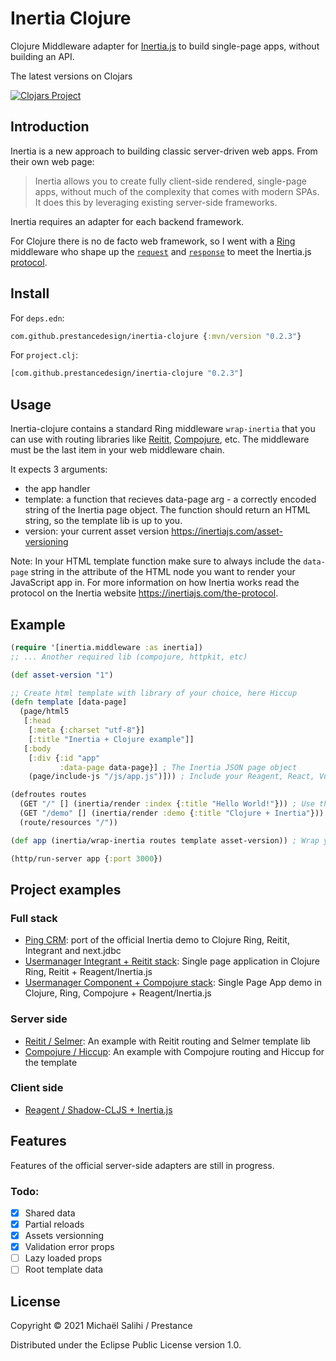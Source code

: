 # Inertia Clojure

Clojure Middleware adapter for [Inertia.js](https://inertiajs.com/) to build single-page apps, without building an API.

The latest versions on Clojars

[![Clojars Project](https://clojars.org/com.github.prestancedesign/inertia-clojure/latest-version.svg)](https://clojars.org/com.github.prestancedesign/inertia-clojure)

## Introduction

Inertia is a new approach to building classic server-driven web apps. From their own web page:

> Inertia allows you to create fully client-side rendered, single-page apps, without much of the complexity that comes with modern SPAs. It does this by leveraging existing server-side frameworks.

Inertia requires an adapter for each backend framework.

For Clojure there is no de facto web framework, so I went with a [Ring](https://github.com/ring-clojure/ring) middleware who shape up the [`request`](https://github.com/ring-clojure/ring/wiki/Concepts#requests) and [`response`](https://github.com/ring-clojure/ring/wiki/Concepts#responses) to meet the Inertia.js [protocol](https://inertiajs.com/the-protocol).

## Install

For `deps.edn`:

```clojure
com.github.prestancedesign/inertia-clojure {:mvn/version "0.2.3"}
```

For `project.clj`:

```clojure
[com.github.prestancedesign/inertia-clojure "0.2.3"]
```

## Usage

Inertia-clojure contains a standard Ring middleware `wrap-inertia` that you can use with routing libraries like [Reitit](https://github.com/metosin/reitit), [Compojure](https://github.com/weavejester/compojure), etc.
The middleware must be the last item in your web middleware chain.

It expects 3 arguments:

* the app handler
* template: a function that recieves data-page arg - a correctly encoded string of the Inertia page object. The function should return an HTML string, so the template lib is up to you.
* version: your current asset version https://inertiajs.com/asset-versioning

Note: In your HTML template function make sure to always include the `data-page` string in the attribute of the HTML node you want to render your JavaScript app in.
For more information on how Inertia works read the protocol on the Inertia website https://inertiajs.com/the-protocol.

## Example

```clojure
(require '[inertia.middleware :as inertia])
;; ... Another required lib (compojure, httpkit, etc)

(def asset-version "1")

;; Create html template with library of your choice, here Hiccup
(defn template [data-page]
  (page/html5
   [:head
    [:meta {:charset "utf-8"}]
    [:title "Inertia + Clojure example"]]
   [:body
    [:div {:id "app"
           :data-page data-page}] ; The Inertia JSON page object
    (page/include-js "/js/app.js")])) ; Include your Reagent, React, Vue or Svelte SPA

(defroutes routes
  (GET "/" [] (inertia/render :index {:title "Hello World!"})) ; Use the Inertia render helper to return formatted response
  (GET "/demo" [] (inertia/render :demo {:title "Clojure + Inertia"}))
  (route/resources "/"))

(def app (inertia/wrap-inertia routes template asset-version)) ; Wrap your handler with the Inertia middleware

(http/run-server app {:port 3000})
```

## Project examples

### Full stack

* [Ping CRM](https://github.com/prestancedesign/clojure-inertia-pingcrm-demo): port of the official Inertia demo to Clojure Ring, Reitit, Integrant and next.jdbc
* [Usermanager Integrant + Reitit stack](https://github.com/prestancedesign/reagent-inertia-reitit-integrant-fullstack): Single page application in Clojure Ring, Reitit + Reagent/Inertia.js
* [Usermanager Component + Compojure stack](https://github.com/prestancedesign/usermanager-reagent-inertia-example): Single Page App demo in Clojure, Ring, Compojure + Reagent/Inertia.js

### Server side

* [Reitit / Selmer](examples/server-side/reitit-selmer): An example with Reitit routing and Selmer template lib
* [Compojure / Hiccup](examples/server-side/compojure-hiccup): An example with Compojure routing and Hiccup for the template

### Client side

* [Reagent / Shadow-CLJS + Inertia.js](examples/client-side/reagent-inertiajs)

## Features

Features of the official server-side adapters are still in progress.

### Todo:

- [x] Shared data
- [x] Partial reloads
- [X] Assets versionning
- [x] Validation error props
- [ ] Lazy loaded props
- [ ] Root template data

## License

Copyright © 2021 Michaël Salihi / Prestance

Distributed under the Eclipse Public License version 1.0.
